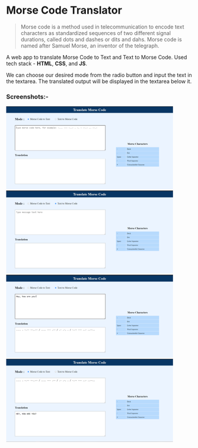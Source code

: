 # Morse Code Translator

> Morse code is a method used in telecommunication to encode text characters as standardized sequences of two different signal durations, called dots and dashes or dits and dahs. Morse code is named after Samuel Morse, an inventor of the telegraph.

A web app to translate Morse Code to Text and Text to Morse Code.
Used tech stack - **HTML**, **CSS**, and **JS**.

We can choose our desired mode from the radio button and input the text in the textarea. The translated output will be displayed in the textarea below it.

### Screenshots:-

<img src="Screenshots/1.png" width="450px"><img src="Screenshots/2.png" width="450px">
<img src="Screenshots/3.png" width="450px"><img src="Screenshots/4.png" width="450px">
